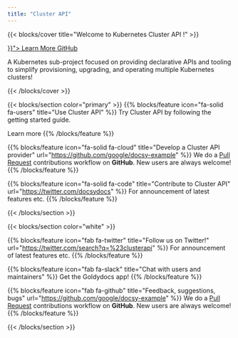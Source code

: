 ```yaml
---
title: "Cluster API"
---
```


{{< blocks/cover title="Welcome to Kubernetes Cluster API !" >}}
<div class="mx-auto">
	<a class="btn btn-lg btn-primary mr-3 mb-4" href="{{< relref "/docs" >}}">
		Learn More <i class="fas fa-arrow-alt-circle-right ml-2"></i>
	</a>
	<a class="btn btn-lg btn-secondary mr-3 mb-4" href="https://github.com/kubernetes-sigs/cluster-api/">
		GitHub <i class="fab fa-github ml-2 "></i>
	</a>
	<p class="lead mt-5">A Kubernetes sub-project focused on providing declarative APIs and tooling to simplify provisioning, upgrading, and operating multiple Kubernetes clusters!</p>
</div>
{{< /blocks/cover >}}

{{< blocks/section color="primary" >}}
{{% blocks/feature icon="fa-solid fa-users" title="Use Cluster API" %}}
Try Cluster API by following the getting started guide.

Learn more 
{{% /blocks/feature %}}


{{% blocks/feature icon="fa-solid fa-cloud" title="Develop a Cluster API provider" url="https://github.com/google/docsy-example" %}}
We do a [Pull Request](https://github.com/google/docsy-example/pulls) contributions workflow on **GitHub**. New users are always welcome!
{{% /blocks/feature %}}


{{% blocks/feature icon="fa-solid fa-code" title="Contribute to Cluster API" url="https://twitter.com/docsydocs" %}}
For announcement of latest features etc.
{{% /blocks/feature %}}


{{< /blocks/section >}}




{{< blocks/section color="white" >}}

{{% blocks/feature icon="fab fa-twitter" title="Follow us on Twitter!" url="https://twitter.com/search?q=%23clusterapi" %}}
For announcement of latest features etc.
{{% /blocks/feature %}}

{{% blocks/feature icon="fab fa-slack" title="Chat with users and maintainers" %}}
Get the Goldydocs app!
{{% /blocks/feature %}}


{{% blocks/feature icon="fab fa-github" title="Feedback, suggestions, bugs" url="https://github.com/google/docsy-example" %}}
We do a [Pull Request](https://github.com/google/docsy-example/pulls) contributions workflow on **GitHub**. New users are always welcome!
{{% /blocks/feature %}}

{{< /blocks/section >}}
